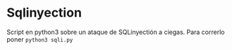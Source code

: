 # Sqlinyection
Script en python3 sobre un ataque de SQLinyectión a ciegas.
Para correrlo poner 
```python3 sqli.py```

